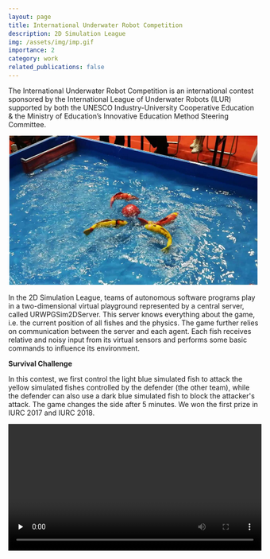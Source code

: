 ```yaml
---
layout: page
title: International Underwater Robot Competition
description: 2D Simulation League
img: /assets/img/imp.gif
importance: 2
category: work
related_publications: false
---
```


The International Underwater Robot Competition is an international contest sponsored by the International League of Underwater Robots (ILUR) supported by both the UNESCO Industry-University Cooperative Education & the Ministry of Education’s Innovative Education Method Steering Committee.

<div align="center"> <img src='/assets/img/ff.png' width=500 height=300> </div>

In the 2D Simulation League, teams of autonomous software programs play in a two-dimensional virtual playground represented by a central server, called URWPGSim2DServer. This server knows everything about the game, i.e. the current position of all fishes and the physics. The game further relies on communication between the server and each agent. Each fish receives relative and noisy input from its virtual sensors and performs some basic commands to influence its environment.

**Survival Challenge**

In this contest, we first control the light blue simulated fish to attack the yellow simulated fishes controlled by the defender (the other team), while the defender can also use a dark blue simulated fish to block the attacker's attack. The game changes the side after 5 minutes. We won the first prize in IURC 2017 and IURC 2018.

<video id="video0" controls="" preload="none" width=510>
    <source id="0mp4" src="/assets/img/catcher.mp4" type="video/mp4">
</videos>

**Artistic Swimming**

In this contest, ten red simulated fishes are controlled by each team to perform artistic swimming and one yellow simulated fish is controlled by the server to disrupt other fishes.

<video id="video1" controls="" preload="none" width=510>
    <source id="1mp4" src="/assets/img/swimmer.mp4" type="video/mp4">
</videos>